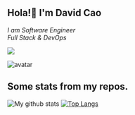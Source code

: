 <h2>  Hola!👋  I'm David Cao </h2>
<p><em>I am Software Engineer
</br>Full Stack & DevOps
</em></p>

<p align="left">
<a href="https://www.linkedin.com/in/davidcaoarg/" target="_blank">
  <img src="https://img.shields.io/badge/LinkedIn-blue?style=flat&logo=linkedin&labelColor=blue" />
</a>
</p>

![avatar](https://user-images.githubusercontent.com/6124495/95254597-7fa80880-07f6-11eb-9da0-96192c0a06a8.jpg)

## Some stats from my repos.
![My github stats](https://github-readme-stats.vercel.app/api?username=davecaos&count_private=true)
[![Top Langs](https://github-readme-stats.vercel.app/api/top-langs/?username=davecaos&layout=compact)](https://github.com/anuraghazra/github-readme-stats)


<!--
**davecaos/davecaos** is a ✨ _special_ ✨ repository because its `README.md` (this file) appears on your GitHub profile.

Here are some ideas to get you started:

- 🔭 I’m currently working on ...
- 🌱 I’m currently learning ...
- 👯 I’m looking to collaborate on ...
- 🤔 I’m looking for help with ...
- 💬 Ask me about ...
- 📫 How to reach me: ...
- 😄 Pronouns: ...
- ⚡ Fun fact: ...
-->
